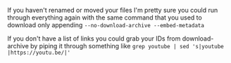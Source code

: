 If you haven't renamed or moved your files I'm pretty sure you could run through everything again with the same command that you used to download only appending `--no-download-archive --embed-metadata`

If you don't have a list of links you could grab your IDs from download-archive by piping it through something like `grep youtube | sed 's|youtube |https://youtu.be/|'`
